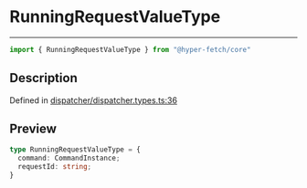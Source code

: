 

# RunningRequestValueType

<div class="api-docs__separator" data-reactroot="">

---

</div><div class="api-docs__import" data-reactroot="">

```ts
import { RunningRequestValueType } from "@hyper-fetch/core"
```

</div><div class="api-docs__section">

## Description

</div><div class="api-docs__description"><span class="api-docs__do-not-parse">



</span></div><p class="api-docs__definition">

Defined in [dispatcher/dispatcher.types.ts:36](https://github.com/BetterTyped/hyper-fetch/blob/9cf1f580/packages/core/src/dispatcher/dispatcher.types.ts#L36)

</p><div class="api-docs__section">

## Preview

</div><div class="api-docs__preview type">

```ts
type RunningRequestValueType = {
  command: CommandInstance; 
  requestId: string; 
}
```

</div>